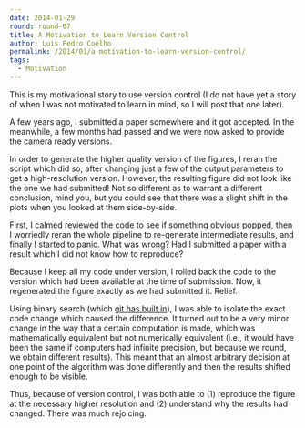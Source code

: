 ```yaml
---
date: 2014-01-29
round: round-07
title: A Motivation to Learn Version Control
author: Luis Pedro Coelho
permalink: /2014/01/a-motivation-to-learn-version-control/
tags:
  - Motivation
---
```

This is my motivational story to use version control (I do not have yet a story of when I was not motivated to learn in mind, so I will post that one later).

A few years ago, I submitted a paper somewhere and it got accepted. In the meanwhile, a few months had passed and we were now asked to provide the camera ready versions.

In order to generate the higher quality version of the figures, I reran the script which did so, after changing just a few of the output parameters to get a high-resolution version. However, the resulting figure did not look like the one we had submitted! Not so different as to warrant a different conclusion, mind you, but you could see that there was a slight shift in the plots when you looked at them side-by-side.

First, I calmed reviewed the code to see if something obvious popped, then I worriedly reran the whole pipeline to re-generate intermediate results, and finally I started to panic. What was wrong? Had I submitted a paper with a result which I did not know how to reproduce?

Because I keep all my code under version, I rolled back the code to the version which had been available at the time of submission. Now, it regenerated the figure exactly as we had submitted it. Relief.

Using binary search (which [git has built in][1]), I was able to isolate the exact code change which caused the difference. It turned out to be a very minor change in the way that a certain computation is made, which was mathematically equivalent but not numerically equivalent (i.e., it would have been the same if computers had infinite precision, but because we round, we obtain different results). This meant that an almost arbitrary decision at one point of the algorithm was done differently and then the results shifted enough to be visible.

Thus, because of version control, I was both able to (1) reproduce the figure at the necessary higher resolution and (2) understand why the results had changed. There was much rejoicing.

 [1]: https://www.kernel.org/pub/software/scm/git/docs/git-bisect.html
